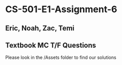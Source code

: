 # CS-501-E1-Assignment-6

## Eric, Noah, Zac, Temi

## Textbook MC T/F Questions

Please look in the /Assets folder to find our solutions
